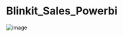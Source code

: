 # Blinkit_Sales_Powerbi

![image](https://github.com/user-attachments/assets/ab5c77f0-7e22-4c2c-9113-35498a7aed9c)
